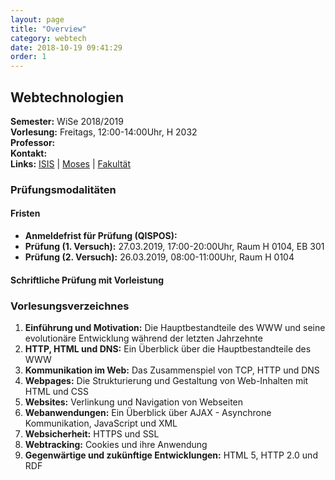 ```yaml
---
layout: page
title: "Overview"
category: webtech
date: 2018-10-19 09:41:29
order: 1
---
```


## Webtechnologien

**Semester:** WiSe 2018/2019 <br>
**Vorlesung:** Freitags, 12:00-14:00Uhr, H 2032 <br>
**Professor:**  <br>
**Kontakt:**  <br>
**Links:** [ISIS](https://isis.tu-berlin.de/course/view.php?id=14219) | [Moses]() | [Fakultät]()

### Prüfungsmodalitäten

#### Fristen
- **Anmeldefrist für Prüfung (QISPOS):**
- **Prüfung (1. Versuch):** 27.03.2019, 17:00-20:00Uhr, Raum H 0104, EB 301
- **Prüfung (2. Versuch):** 26.03.2019, 08:00-11:00Uhr, Raum H 0104


#### Schriftliche Prüfung mit Vorleistung

### Vorlesungsverzeichnes
1. **Einführung und Motivation:** Die Hauptbestandteile des WWW und seine evolutionäre Entwicklung während der letzten Jahrzehnte
2. **HTTP, HTML und DNS:** Ein Überblick über die Hauptbestandteile des WWW
3. **Kommunikation im Web:** Das Zusammenspiel von TCP, HTTP und DNS
4. **Webpages:** Die Strukturierung und Gestaltung von Web-Inhalten mit HTML und CSS
5. **Websites:** Verlinkung und Navigation von Webseiten
6. **Webanwendungen:** Ein Überblick über AJAX - Asynchrone Kommunikation, JavaScript und XML
7. **Websicherheit:** HTTPS und SSL
8. **Webtracking:** Cookies und ihre Anwendung
9. **Gegenwärtige und zukünftige Entwicklungen:** HTML 5, HTTP 2.0 und RDF
